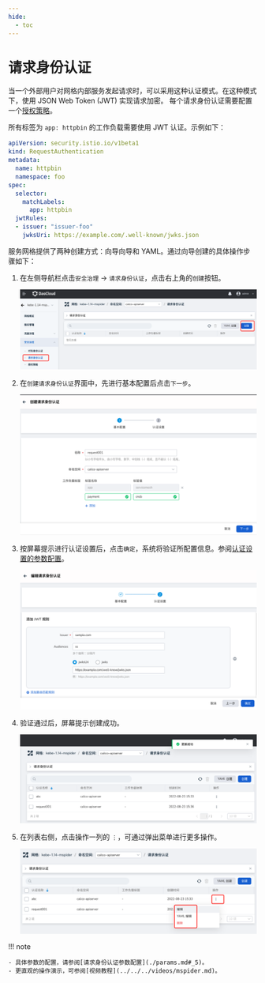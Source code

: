 ```yaml
---
hide:
  - toc
---
```


# 请求身份认证

当一个外部用户对网格内部服务发起请求时，可以采用这种认证模式。在这种模式下，使用 JSON Web Token (JWT) 实现请求加密。
每个请求身份认证需要配置一个[授权策略](./authorize.md)。

所有标签为 `app: httpbin` 的工作负载需要使用 JWT 认证。示例如下：

```yaml
apiVersion: security.istio.io/v1beta1
kind: RequestAuthentication
metadata:
  name: httpbin
  namespace: foo
spec:
  selector:
    matchLabels:
      app: httpbin
  jwtRules:
  - issuer: "issuer-foo"
    jwksUri: https://example.com/.well-known/jwks.json
```

服务网格提供了两种创建方式：向导向导和 YAML。通过向导创建的具体操作步骤如下：

1. 在左侧导航栏点击`安全治理` -> `请求身份认证`，点击右上角的`创建`按钮。

    ![创建](../../images/request01.png)

2. 在`创建请求身份认证`界面中，先进行基本配置后点击`下一步`。

    ![基本配置](../../images/request02.png)

3. 按屏幕提示进行认证设置后，点击`确定`，系统将验证所配置信息。参阅[认证设置的参数配置](./params.md#_7)。

    ![认证设置](../../images/request03.png)

4. 验证通过后，屏幕提示创建成功。

    ![成功](../../images/request04.png)

5. 在列表右侧，点击操作一列的 `⋮`，可通过弹出菜单进行更多操作。

    ![更多操作](../../images/request05.png)

!!! note

    - 具体参数的配置，请参阅[请求身份认证参数配置](./params.md#_5)。
    - 更直观的操作演示，可参阅[视频教程](../../../videos/mspider.md)。
